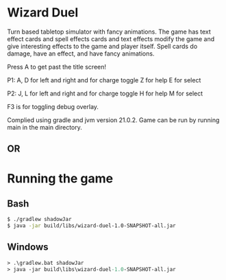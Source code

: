 # Wizard Duel

Turn based tabletop simulator with fancy animations. The game has text effect cards and spell effects cards and 
text effects modify the game and give interesting effects to the game and player itself.
Spell cards do damage, have an effect, and have fancy animations. 

Press A to get past the title screen!

P1:
A, D for left and right and for charge toggle
Z for help
E for select

P2:
J, L for left and right and for charge toggle
H for help
M for select

F3 is for toggling debug overlay.

Complied using gradle and jvm version 21.0.2. 
Game can be run by running main in the main directory.

## OR 

# Running the game

## Bash

```sh
$ ./gradlew shadowJar
$ java -jar build/libs/wizard-duel-1.0-SNAPSHOT-all.jar
```

## Windows

```ps
> .\gradlew.bat shadowJar
> java -jar build\libs\wizard-duel-1.0-SNAPSHOT-all.jar
```
